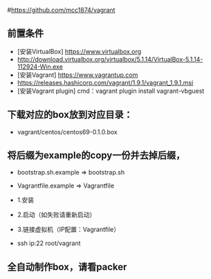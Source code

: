 ﻿#https://github.com/mcc1874/vagrant

## 前置条件
- [安装VirtualBox] https://www.virtualbox.org
- http://download.virtualbox.org/virtualbox/5.1.14/VirtualBox-5.1.14-112924-Win.exe
- [安装Vagrant] https://www.vagrantup.com
- https://releases.hashicorp.com/vagrant/1.9.1/vagrant_1.9.1.msi
- [安装Vagrant plugin] cmd：vagrant plugin install vagrant-vbguest

## 下载对应的box放到对应目录：
- vagrant/centos/centos69-0.1.0.box

## 将后缀为example的copy一份并去掉后缀，
- bootstrap.sh.example => bootstrap.sh
- Vagrantfile.example => Vagrantfile

- 1.安装
- 2.启动（如失败请重新启动）
- 3.链接虚拟机（IP配置：Vagrantfile）
- ssh ip:22 root/vagrant


## 全自动制作box，请看packer
